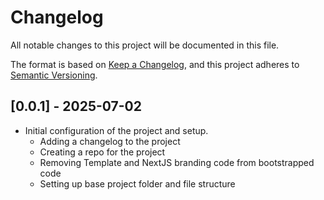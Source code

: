 # Changelog

All notable changes to this project will be documented in this file.

The format is based on [Keep a Changelog](https://keepachangelog.com/en/1.1.0), and this project adheres to [Semantic Versioning](https://semver.org/spec/v2.0.0.html).

## [0.0.1] - 2025-07-02

- Initial configuration of the project and setup.
    - Adding a changelog to the project
    - Creating a repo for the project
    - Removing Template and NextJS branding code from bootstrapped code
    - Setting up base project folder and file structure
